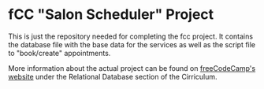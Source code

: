 # fCC "Salon Scheduler" Project
This is just the repository needed for completing the fcc project. It contains the database file with the base data for the services as well as the script file to "book/create" appointments.

More information about the actual project can be found on [freeCodeCamp's website](https://www.freecodecamp.org) under the Relational Database section of the Cirriculum.
